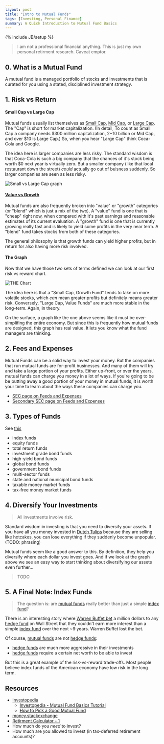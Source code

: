 ```yaml
---
layout: post
title: "Intro to Mutual Funds"
tags: [Investing, Personal Finance]
summary: A Quick Introduction to Mutual Fund Basics
---
```

{% include JB/setup %}

> I am not a professional financial anything. This is just my own personal retirment research. Caveat emptor.


## 0. What is a Mutual Fund

A mutual fund is a managed portfolio of stocks and investments that is curated for you using a stated, disciplined investment strategy.


## 1. Risk vs Return

#### Small Cap vs Large Cap

Mutual funds usually list themselves as [Small Cap](https://www.investopedia.com/terms/s/small-cap.asp), [Mid Cap](https://www.investopedia.com/terms/m/midcapstock.asp), or [Large Cap](https://www.investopedia.com/terms/l/large-cap.asp). The "Cap" is short for market capitalization. (In detail, To count as Small Cap a company needs $300 million capitalization, $2-$10 billion or Mid Cap, and over $10 is Large Cap.) So, when you hear "Large Cap" think Coca-Cola and Google.

The idea here is larger companies are less risky. The standard wisdom is that Coca-Cola is such a big company that the chances of it's stock being worth $0 next year is virtually zero. But a smaller company (like that local restaurant down the street) *could* actually go out of buisness suddenly. So larger companies are seen as less risky.

![Small vs Large Cap graph](https://www.relakhs.com/wp-content/uploads/2016/01/risk-return-trade-off-large-mid-small-multi-cap-funds-pic.jpg)

#### [Value vs Growth](https://money.stackexchange.com/questions/9534/mutual-fund-types-value-vs-blend-vs-growth)

Mutual funds are also frequently broken into "value" or "growth" categories (or "blend" which is just a mix of the two). A "value" fund is one that is "cheap" right now, when compared with it's past earnings and reasonable estimates of its current evaluation. A "growth" fund is one that is currently growing really fast and is likely to yield some profits in the very near term. A "blend" fund takes stocks from both of these categories.

The general philosophy is that growth funds can yield higher profits, but in return for also having more risk involved.

#### The Graph

Now that we have those two sets of terms defined we can look at our first risk vs reward chart.

![THE Chart](https://www.weabenefits.com/uploadedImages/Retirement/Enrollment_Booklet/TSA/stylebox.gif)

The idea here is that a "Small Cap, Growth Fund" tends to take on more volatile stocks, which *can* mean greater profits but definitely means greater risk. Conversely, "Large Cap, Value Funds" are much more stable in the long-term. Again, in theory. 

On the surface, a graph like the one above seems like it must be over-simplifing the entire economy. But since this is frequently how mutual funds are designed, this graph has real value. It lets you know what the fund managers are thinking.


## 2. Fees and Expenses

Mutual Funds can be a solid way to invest your money. But the companies that run mutual funds are for-profit businesses. And many of them will try and take a large portion of your profits. Either up-front, or over the years, mutual funds can charge you money in a lot of ways. If you're going to be be putting away a good portion of your money in mutual funds, it is worth your time to learn about the ways these companies can charge you.

* [SEC page on Feeds and Expenses](https://www.sec.gov/files/ib_mutualfundfees.pdf)
* [Secondary SEC page on Feeds and Expenses](https://www.sec.gov/fast-answers/answersmffeeshtm.html)


## 3. Types of Funds

See [this](https://qph.fs.quoracdn.net/main-qimg-3035adb8cab0f4526fcf4ddb57bbd3b0)
  * index funds
  * equity funds
  * total return funds
  * investment grade bond funds
  * high-yield bond funds
  * global bond funds
  * government bond funds
  * multi-sector funds
  * state and national municipal bond funds
  * taxable money market funds
  * tax-free money market funds


## 4. Diversify Your Investments

> All investments involve risk.

Standard wisdom in investing is that you need to diversify your assets. If you have all you money invested in [Dutch Tulips](https://www.investopedia.com/terms/d/dutch_tulip_bulb_market_bubble.asp) because they are selling like hotcakes, you can lose everything if they suddenly become unpopular.  (TODO: phrasing)

Mutual funds seem like a good answer to this. By definition, they help you diversify where each dollar you invest goes. And if we look at the graph above we see an easy way to start thinking about diversifying our assets even further...

> TODO


## 5. A Final Note: Index Funds

> The question is: are [mutual funds](https://www.investopedia.com/walkthrough/fund-guide/mutual-funds-etfs/mf/default.aspx) really better than just a simple [index fund](https://www.investopedia.com/terms/i/indexfund.asp)?

There is an interesting story where [Warren Buffet bet](https://www.investopedia.com/articles/investing/030916/buffetts-bet-hedge-funds-year-eight-brka-brkb.asp) a million dollars to any [hedge fund](https://www.investopedia.com/terms/h/hedgefund.asp) on Wall Street that they couldn't earn more interest than a simple [index fund](https://www.investopedia.com/terms/i/indexfund.asp) over the next ~9 years. Warren Buffet lost the bet.

Of course, [mutual funds](https://www.investopedia.com/walkthrough/fund-guide/mutual-funds-etfs/mf/default.aspx) are not [hedge funds](https://www.investopedia.com/terms/h/hedgefund.asp):

* [hedge funds](https://www.investopedia.com/terms/h/hedgefund.asp) are much more aggressive in their investments
* [hedge funds](https://www.investopedia.com/terms/h/hedgefund.asp) require a certain net worth to be able to invest

But this is a great example of the risk-vs-reward trade-offs. Most people believe index funds of the American economy have low risk in the long term.


## Resources

* [Investopedia](https://www.investopedia.com)
  * [Investopedia - Mutual Fund Basics Tutorial](https://www.investopedia.com/university/mutualfunds/)
  * [How to Pick a Good Mutual Fund](https://www.investopedia.com/investing/how-pick-best-mutual-fund/)
* [money.stackexchange](https://money.stackexchange.com/)
* [Retirment Calculator - 1](https://www.nerdwallet.com/investing/retirement-calculator)
* How much do you *need* to invest?
* How much are you allowed to invest (in tax-deferred retirement accounts)?
